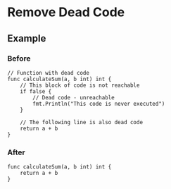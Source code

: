 # Remove Dead Code

## Example

### Before

```
// Function with dead code
func calculateSum(a, b int) int {
	// This block of code is not reachable
	if false {
		// Dead code - unreachable
		fmt.Println("This code is never executed")
	}

	// The following line is also dead code
	return a + b
}
```

### After

```
func calculateSum(a, b int) int {
	return a + b
}
```